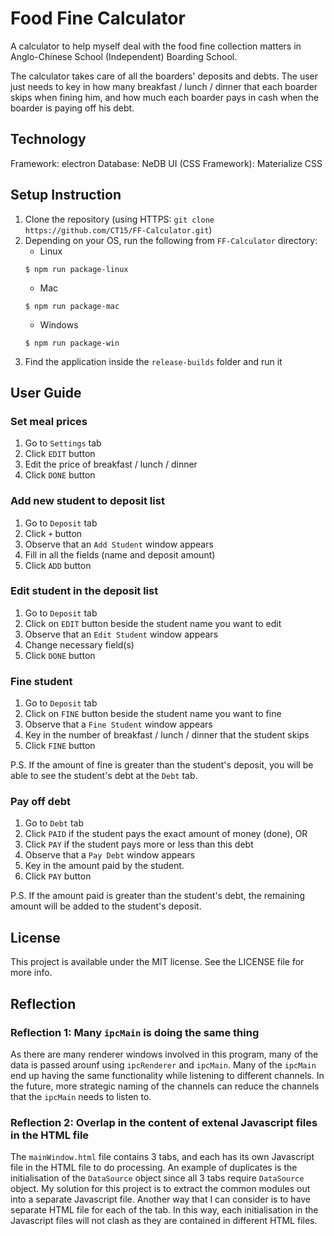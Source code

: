 # Food Fine Calculator

A calculator to help myself deal with the food fine collection matters in Anglo-Chinese School (Independent) Boarding School.

The calculator takes care of all the boarders' deposits and debts. The user just needs to key in how many breakfast / lunch / dinner that each boarder skips when fining him, and how much each boarder pays in cash when the boarder is paying off his debt.

## Technology

Framework: electron
Database: NeDB
UI (CSS Framework): Materialize CSS

## Setup Instruction

1. Clone the repository (using HTTPS: `git clone https://github.com/CT15/FF-Calculator.git`)
2. Depending on your OS, run the following from `FF-Calculator` directory:
    * Linux
    ```shell
    $ npm run package-linux
    ```
    * Mac
    ```shell
    $ npm run package-mac
    ```
    * Windows
    ```shell
    $ npm run package-win
    ```
3. Find the application inside the `release-builds` folder and run it

## User Guide

### Set meal prices

1. Go to `Settings` tab
2. Click `EDIT` button
3. Edit the price of breakfast / lunch / dinner
4. Click `DONE` button

### Add new student to deposit list

1. Go to `Deposit` tab
2. Click `+` button
3. Observe that an `Add Student` window appears
4. Fill in all the fields (name and deposit amount)
5. Click `ADD` button

### Edit student in the deposit list

1. Go to `Deposit` tab
2. Click on `EDIT` button beside the student name you want to edit
3. Observe that an `Edit Student` window appears
4. Change necessary field(s)
5. Click `DONE` button

### Fine student

1. Go to `Deposit` tab
2. Click on `FINE` button beside the student name you want to fine
3. Observe that a `Fine Student` window appears
4. Key in the number of breakfast / lunch / dinner that the student skips
5. Click `FINE` button

P.S. If the amount of fine is greater than the student's deposit, you will be able to see the student's debt at the `Debt` tab.

### Pay off debt

1. Go to `Debt` tab
2. Click `PAID` if the student pays the exact amount of money (done), OR
3. Click `PAY` if the student pays more or less than this debt
4. Observe that a `Pay Debt` window appears
5. Key in the amount paid by the student.
5. Click `PAY` button

P.S. If the amount paid is greater than the student's debt, the remaining amount will be added to the student's deposit.

## License

This project is available under the MIT license. See the LICENSE file for more info.

## Reflection

### Reflection 1: Many `ipcMain` is doing the same thing

As there are many renderer windows involved in this program, many of the data is passed arounf using `ipcRenderer` and `ipcMain`. Many of the `ipcMain` end up having the same functionality while listening to different channels. In the future, more strategic naming of the channels can reduce the channels that the `ipcMain` needs to listen to.

### Reflection 2: Overlap in the content of extenal Javascript files in the HTML file

The `mainWindow.html` file contains 3 tabs, and each has its own Javascript file in the HTML file to do processing. An example of duplicates is the initialisation of the `DataSource` object since all 3 tabs require `DataSource` object. My solution for this project is to extract the common modules out into a separate Javascript file. Another way that I can consider is to have separate HTML file for each of the tab. In this way, each initialisation in the Javascript files will not clash as they are contained in different HTML files.